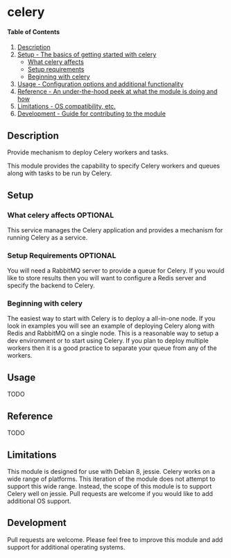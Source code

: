 # celery

#### Table of Contents

1. [Description](#description)
1. [Setup - The basics of getting started with celery](#setup)
    * [What celery affects](#what-celery-affects)
    * [Setup requirements](#setup-requirements)
    * [Beginning with celery](#beginning-with-celery)
1. [Usage - Configuration options and additional functionality](#usage)
1. [Reference - An under-the-hood peek at what the module is doing and how](#reference)
1. [Limitations - OS compatibility, etc.](#limitations)
1. [Development - Guide for contributing to the module](#development)

## Description

Provide mechanism to deploy Celery workers and tasks.

This module provides the capability to specify Celery workers and queues along with
tasks to be run by Celery.

## Setup

### What celery affects **OPTIONAL**

This service manages the Celery application and provides a mechanism for running
Celery as a service.

### Setup Requirements **OPTIONAL**

You will need a RabbitMQ server to provide a queue for Celery. If you would like to
store results then you will want to configure a Redis server and specify the backend
to Celery.

### Beginning with celery

The easiest way to start with Celery is to deploy a all-in-one node. If you look
in examples you will see an example of deploying Celery along with Redis and RabbitMQ
on a single node. This is a reasonable way to setup a dev environment or to start using
Celery. If you plan to deploy multiple workers then it is a good practice to separate
your queue from any of the workers.

## Usage

TODO

## Reference

TODO

## Limitations

This module is designed for use with Debian 8, jessie. Celery works on a wide range
of platforms. This iteration of the module does not attempt to support this wide range.
Instead, the scope of this module is to support Celery well on jessie. Pull requests are
welcome if you would like to add additional OS support.

## Development

Pull requests are welcome. Please feel free to improve this module and add support for
additional operating systems.
